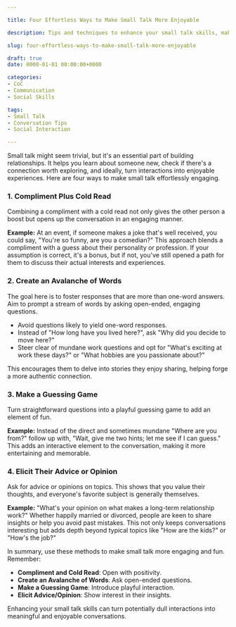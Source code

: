 ```yaml
---

title: Four Effortless Ways to Make Small Talk More Enjoyable

description: Tips and techniques to enhance your small talk skills, making conversations effortless and enjoyable for both parties.

slug: four-effortless-ways-to-make-small-talk-more-enjoyable

draft: true
date: 0000-01-01 00:00:00+0000

categories:
- CoC
- Communication
- Social Skills

tags:
- Small Talk
- Conversation Tips
- Social Interaction

---
```


Small talk might seem trivial, but it's an essential part of building relationships. It helps you learn about someone new, check if there's a connection worth exploring, and ideally, turn interactions into enjoyable experiences. Here are four ways to make small talk effortlessly engaging.

### 1. Compliment Plus Cold Read

Combining a compliment with a cold read not only gives the other person a boost but opens up the conversation in an engaging manner.

**Example:** At an event, if someone makes a joke that's well received, you could say, "You're so funny, are you a comedian?" This approach blends a compliment with a guess about their personality or profession. If your assumption is correct, it's a bonus, but if not, you've still opened a path for them to discuss their actual interests and experiences.

### 2. Create an Avalanche of Words

The goal here is to foster responses that are more than one-word answers. Aim to prompt a stream of words by asking open-ended, engaging questions.

- Avoid questions likely to yield one-word responses.
- Instead of "How long have you lived here?", ask "Why did you decide to move here?"
- Steer clear of mundane work questions and opt for "What's exciting at work these days?" or "What hobbies are you passionate about?"

This encourages them to delve into stories they enjoy sharing, helping forge a more authentic connection.

### 3. Make a Guessing Game

Turn straightforward questions into a playful guessing game to add an element of fun.

**Example:** Instead of the direct and sometimes mundane "Where are you from?" follow up with, "Wait, give me two hints; let me see if I can guess." This adds an interactive element to the conversation, making it more entertaining and memorable.

### 4. Elicit Their Advice or Opinion

Ask for advice or opinions on topics. This shows that you value their thoughts, and everyone's favorite subject is generally themselves.

**Example:** "What's your opinion on what makes a long-term relationship work?" Whether happily married or divorced, people are keen to share insights or help you avoid past mistakes. This not only keeps conversations interesting but adds depth beyond typical topics like "How are the kids?" or "How's the job?"

In summary, use these methods to make small talk more engaging and fun. Remember:

- **Compliment and Cold Read**: Open with positivity.
- **Create an Avalanche of Words**: Ask open-ended questions.
- **Make a Guessing Game**: Introduce playful interaction.
- **Elicit Advice/Opinion**: Show interest in their insights.

Enhancing your small talk skills can turn potentially dull interactions into meaningful and enjoyable conversations.
